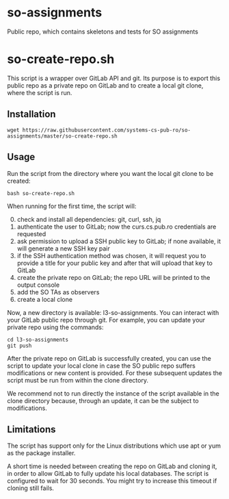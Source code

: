 # so-assignments
Public repo, which contains skeletons and tests for SO assignments

# so-create-repo.sh

This script is a wrapper over GitLab API and git. Its purpose is to export this public repo as a private repo on GitLab and to create a local git clone, where the script is run.

Installation
------------

    wget https://raw.githubusercontent.com/systems-cs-pub-ro/so-assignments/master/so-create-repo.sh

Usage
-----

Run the script from the directory where you want the local git clone to be created:

    bash so-create-repo.sh

When running for the first time, the script will:

0. check and install all dependencies: git, curl, ssh, jq
0. authenticate the user to GitLab; now the curs.cs.pub.ro credentials are requested
0. ask permission to upload a SSH public key to GitLab; if none available, it will generate a new SSH key pair
0. if the SSH authentication method was chosen, it will request you to provide a title for your public key and after that will upload that key to GitLab
0. create the private repo on GitLab; the repo URL will be printed to the output console
0. add the SO TAs as observers
0. create a local clone

Now, a new directory is available: l3-so-assignments. You can interact with your GitLab public repo through git. For example, you can update your private repo using the commands:

    cd l3-so-assignments
    git push

After the private repo on GitLab is successfully created, you can use the script to update your local clone in case the SO public repo suffers modifications or new content is provided. For these subsequent updates the script must be run from within the clone directory.

We recommend not to run directly the instance of the script available in the clone directory because, through an update, it can be the subject to modifications.

Limitations
-----------
The script has support only for the Linux distributions which use apt or yum as the package installer.

A short time is needed between creating the repo on GitLab and cloning it, in order to allow GitLab to fully update his local databases. The script is configured to wait for 30 seconds. You might try to increase this timeout if cloning still fails.

